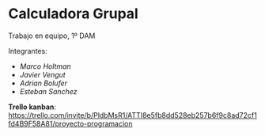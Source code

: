 # Calculadora Grupal
Trabajo en equipo, 1º DAM

Integrantes:
- *Marco Holtman*
- *Javier Vengut*
- *Adrian Bolufer*
- *Esteban Sanchez*

**Trello kanban**: https://trello.com/invite/b/PldbMsR1/ATTI8e5fb8dd528eb257b6f9c8ad72cf1fd4B9F58A81/proyecto-programacion
